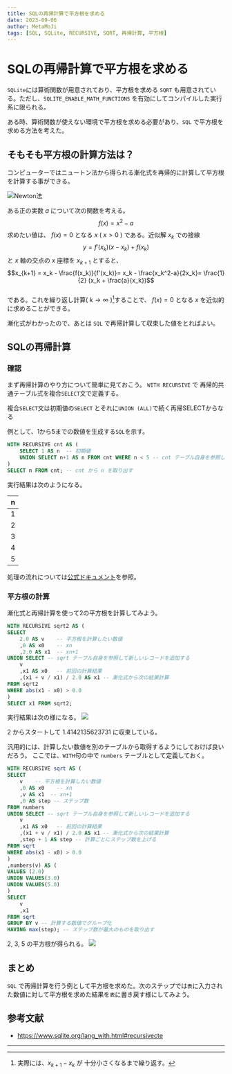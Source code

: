 ```yaml
---
title: SQLの再帰計算で平方根を求める
date: 2023-09-06
author: MetaMoJi
tags: [SQL, SQLite, RECURSIVE, SQRT, 再帰計算, 平方根]
---
```


# SQLの再帰計算で平方根を求める

 `SQLite`には算術関数が用意されており、平方根を求める `SQRT` も用意されている。ただし、`SQLITE_ENABLE_MATH_FUNCTIONS` を有効にしてコンパイルした実行系に限られる。

ある時、算術関数が使えない環境で平方根を求める必要があり、`SQL` で平方根を求める方法を考えた。

## そもそも平方根の計算方法は？

コンピューターではニュートン法から得られる漸化式を再帰的に計算して平方根を計算する事ができる。

![Newton法](images/sql_recursive_calculation_0.png)  

ある正の実数 $a$ について次の関数を考える。
$$f(x) = x^2-a$$
求めたい値は、 $f(x)=0$ となる $x$ ( $x > 0$ ) である。近似解 $x_k$ での接線  
$$y = f'(x_k) (x-x_k) + f(x_k)$$
と $x$ 軸の交点の $x$ 座標を $x_{k+1}$ とすると、
$$x_{k+1} = x_k - \frac{f(x_k)}{f'(x_k)}= x_k - \frac{x_k^2-a}{2x_k}= \frac{1}{2} (x_k + \frac{a}{x_k})$$  
である。これを繰り返し計算( $k \to \infty$ )[^1]することで、 $f(x)=0$ となる $x$ を近似的に求めることができる。

[^1]: 実際には、$x_{k+1} - x_k$ が 十分小さくなるまで繰り返す。

漸化式がわかったので、あとは `SQL` で再帰計算して収束した値をとればよい。

## SQLの再帰計算

### 確認

まず再帰計算のやり方について簡単に見ておこう。
`WITH RECURSIVE` で 再帰的共通テーブル式を複合`SELECT`文で定義する。

複合`SELECT`文は初期値の`SELECT` とそれに`UNION (ALL)`で続く再帰SELECTからなる

例として、1から5までの数値を生成する`SQL`を示す。

``` sql
WITH RECURSIVE cnt AS (
    SELECT 1 AS n  -- 初期値
    UNION SELECT n+1 AS n FROM cnt WHERE n < 5 -- cnt テーブル自身を参照して新しいレコードを追加する
)
SELECT n FROM cnt; -- cnt から n を取り出す
```

実行結果は次のようになる。

|n|
|-|
|1|
|2|
|3|
|4|
|5|

処理の流れについては[公式ドキュメント](https://www.sqlite.org/lang_with.html#recursivecte
)を参照。

### 平方根の計算

漸化式と再帰計算を使って2の平方根を計算してみよう。

``` sql
WITH RECURSIVE sqrt2 AS (
SELECT
    2.0 AS v    -- 平方根を計算したい数値
    ,0 AS x0    -- xn
    ,2.0 AS x1  -- xn+1
UNION SELECT -- sqrt テーブル自身を参照して新しいレコードを追加する
    v
    ,x1 AS x0   -- 前回の計算結果
    ,(x1 + v / x1) / 2.0 AS x1 -- 漸化式から次の結果計算
FROM sqrt2
WHERE abs(x1 - x0) > 0.0
)    
SELECT x1 FROM sqrt2;
```

実行結果は次の様になる。
![](images/sql_recursive_calculation_1.png)

2 からスタートして 1.4142135623731 に収束している。

汎用的には、計算したい数値を別のテーブルから取得するようにしておけば良いだろう。
ここでは、`WITH`句の中で `numbers` テーブルとして定義しておく。

```sql
WITH RECURSIVE sqrt AS (
SELECT
    v    -- 平方根を計算したい数値
    ,0 AS x0    -- xn
    ,v AS x1  -- xn+1
    ,0 AS step -- ステップ数
FROM numbers
UNION SELECT -- sqrt テーブル自身を参照して新しいレコードを追加する
    v
    ,x1 AS x0   -- 前回の計算結果
    ,(x1 + v / x1) / 2.0 AS x1 -- 漸化式から次の結果計算
    ,step + 1 AS step -- 計算ごとにステップ数を上げる
FROM sqrt
WHERE abs(x1 - x0) > 0.0
)
,numbers(v) AS (
VALUES (2.0)
UNION VALUES(3.0)
UNION VALUES(5.0)
)
SELECT 
    v
    ,x1
FROM sqrt
GROUP BY v -- 計算する数値でグループ化
HAVING max(step); -- ステップ数が最大のものを取り出す
```

2, 3, 5 の平方根が得られる。
![](images/sql_recursive_calculation_2.png)

## まとめ

`SQL` で再帰計算を行う例として平方根を求めた。次のステップでは`表`に入力された数値に対して平方根を求めた結果を`表`に書き戻す様にしてみよう。

## 参考文献

* https://www.sqlite.org/lang_with.html#recursivecte

---
